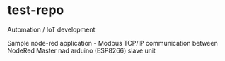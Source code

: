 # test-repo
Automation / IoT development

Sample node-red application - Modbus TCP/IP communication between NodeRed Master nad arduino (ESP8266) slave unit
